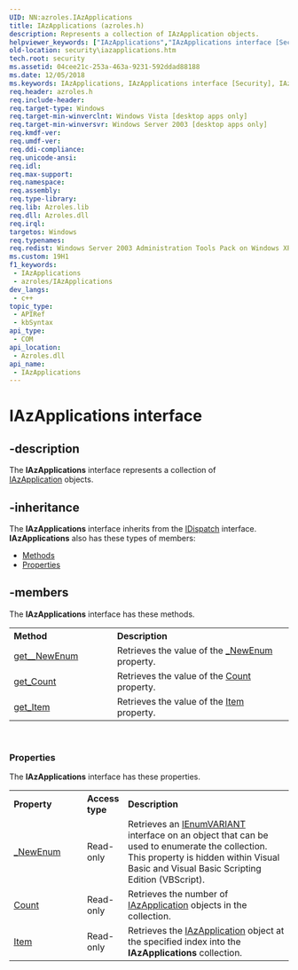```yaml
---
UID: NN:azroles.IAzApplications
title: IAzApplications (azroles.h)
description: Represents a collection of IAzApplication objects.
helpviewer_keywords: ["IAzApplications","IAzApplications interface [Security]","IAzApplications interface [Security]","described","azroles/IAzApplications","security.iazapplications"]
old-location: security\iazapplications.htm
tech.root: security
ms.assetid: 04cee21c-253a-463a-9231-592ddad88188
ms.date: 12/05/2018
ms.keywords: IAzApplications, IAzApplications interface [Security], IAzApplications interface [Security],described, azroles/IAzApplications, security.iazapplications
req.header: azroles.h
req.include-header: 
req.target-type: Windows
req.target-min-winverclnt: Windows Vista [desktop apps only]
req.target-min-winversvr: Windows Server 2003 [desktop apps only]
req.kmdf-ver: 
req.umdf-ver: 
req.ddi-compliance: 
req.unicode-ansi: 
req.idl: 
req.max-support: 
req.namespace: 
req.assembly: 
req.type-library: 
req.lib: Azroles.lib
req.dll: Azroles.dll
req.irql: 
targetos: Windows
req.typenames: 
req.redist: Windows Server 2003 Administration Tools Pack on Windows XP
ms.custom: 19H1
f1_keywords:
 - IAzApplications
 - azroles/IAzApplications
dev_langs:
 - c++
topic_type:
 - APIRef
 - kbSyntax
api_type:
 - COM
api_location:
 - Azroles.dll
api_name:
 - IAzApplications
---
```


# IAzApplications interface


## -description

The <b>IAzApplications</b> interface represents a collection of  
<a href="/windows/desktop/api/azroles/nn-azroles-iazapplication">IAzApplication</a> objects.

## -inheritance

The <b xmlns:loc="http://microsoft.com/wdcml/l10n">IAzApplications</b> interface inherits from the <a href="/previous-versions/windows/desktop/api/oaidl/nn-oaidl-idispatch">IDispatch</a> interface. <b>IAzApplications</b> also has these types of members:
<ul>
<li><a href="https://docs.microsoft.com/">Methods</a></li>
<li><a href="https://docs.microsoft.com/">Properties</a></li>
</ul>

## -members

The <b>IAzApplications</b> interface has these methods.
<table class="members" id="memberListMethods">
<tr>
<th align="left" width="37%">Method</th>
<th align="left" width="63%">Description</th>
</tr>
<tr data="declared;">
<td align="left" width="37%">
<a href="/windows/desktop/api/azroles/nf-azroles-iazapplications-get__newenum">get__NewEnum</a>
</td>
<td align="left" width="63%">
Retrieves the value of the <a href="/windows/desktop/api/azroles/nf-azroles-iazapplications-get__newenum">_NewEnum</a> property.

</td>
</tr>
<tr data="declared;">
<td align="left" width="37%">
<a href="/windows/desktop/api/azroles/nf-azroles-iazapplications-get_count">get_Count</a>
</td>
<td align="left" width="63%">
Retrieves the value of the <a href="/windows/desktop/api/azroles/nf-azroles-iazapplications-get_count">Count</a> property.

</td>
</tr>
<tr data="declared;">
<td align="left" width="37%">
<a href="/windows/desktop/api/azroles/nf-azroles-iazapplications-get_item">get_Item</a>
</td>
<td align="left" width="63%">
Retrieves the value of the <a href="/windows/desktop/api/azroles/nf-azroles-iazapplications-get_item">Item</a> property.

</td>
</tr>
</table> 
<h3><a id="properties"></a>Properties</h3>The <b xmlns:loc="http://microsoft.com/wdcml/l10n">IAzApplications</b> interface has these properties.
<table class="members" id="memberListProperties">
<tr>
<th align="left" width="27%">Property</th>
<th align="left" width="10%">Access type</th>
<th align="left" width="63%">Description</th>
</tr>
<tr data="declared;">
<td align="left" width="27%" xml:space="preserve">

<a href="/windows/desktop/api/azroles/nf-azroles-iazapplications-get__newenum">_NewEnum</a>


</td>
<td align="left" width="10%">
Read-only

</td>
<td align="left" width="63%">
Retrieves an <a href="/previous-versions/windows/desktop/api/oaidl/nn-oaidl-ienumvariant">IEnumVARIANT</a> interface on an object that can be used to enumerate the collection. This property is hidden within Visual Basic and Visual Basic Scripting Edition (VBScript).

</td>
</tr>
<tr data="declared;">
<td align="left" width="27%" xml:space="preserve">

<a href="/windows/desktop/api/azroles/nf-azroles-iazapplications-get_count">Count</a>


</td>
<td align="left" width="10%">
Read-only

</td>
<td align="left" width="63%">
Retrieves the number of <a href="/windows/desktop/api/azroles/nn-azroles-iazapplication">IAzApplication</a> objects in the collection.

</td>
</tr>
<tr data="declared;">
<td align="left" width="27%" xml:space="preserve">

<a href="/windows/desktop/api/azroles/nf-azroles-iazapplications-get_item">Item</a>


</td>
<td align="left" width="10%">
Read-only

</td>
<td align="left" width="63%">
Retrieves the <a href="/windows/desktop/api/azroles/nn-azroles-iazapplication">IAzApplication</a> object at the specified index into the <b>IAzApplications</b> collection.

</td>
</tr>
</table>